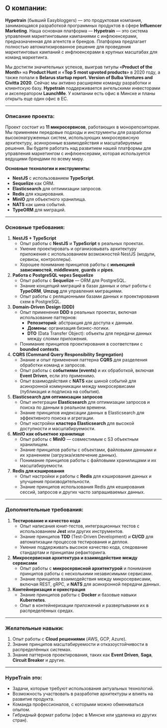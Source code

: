 ## О компании:
**Hypetrain** (бывший Easybloggers) — это продуктовая компания, занимающаяся разработкой программных продуктов в сфере **Influencer Marketing**. Наша основная платформа — **Hypetrain** — это система управления маркетинговыми кампаниями с инфлюенсерами, предназначенная для агентств и брендов. Платформа предлагает полностью автоматизированное решение для проведения маркетинговых кампаний с инфлюенсерами в крупных масштабах для команд маркетинга.

Мы достигли значительных успехов, выиграв титулы «**Product of the Month**» на **Product Hunt** и «**Top 5 most upvoted products**» в 2020 году, а также попали в **Belarus startup report. Version of Bulba Ventures and Civitta 2020**. Сейчас мы активно расширяем команду разработки и клиентскую базу. **Hypetrain** поддерживается ангельскими инвесторами и акселератором **LaunchMe**. У компании есть офис в Минске и планы открыть еще один офис в ЕС.

---

### **Описание проекта:**

Проект состоит из **11 микросервисов**, работающих в монорепозитории. Мы применяем передовые подходы и инструменты для разработки высоконагруженных систем, использующих микросервисную архитектуру, асинхронные взаимодействия и масштабируемые решения. Вы будете работать над развитием нашей платформы для управления маркетингом с инфлюенсерами, которая используется ведущими брендами по всему миру.

**Основные технологии и инструменты:**

- **NestJS** с использованием **TypeScript**.
- **Sequelize** как ORM.
- **Elasticsearch** для оптимизации запросов.
- **Redis** для кэширования.
- **MinIO** для объектного хранилища.
- **NATS** как шина событий.
- **TypeORM** для миграций.

---

### **Основные требования:**

1. **NestJS + TypeScript**
    - Опыт работы с **NestJS** и **TypeScript** в реальных проектах.
    - Умение проектировать и организовывать архитектуру приложения с использованием возможностей NestJS (модули, сервисы, контроллеры).
    - Хорошее понимание принципов работы с **инъекцией зависимостей**, **middleware**, **guards** и **pipes**.
2. **Работа с PostgreSQL через Sequelize**
    - Опыт работы с **Sequelize** — ORM для PostgreSQL.
    - Знание концепций миграций в базах данных и опыт работы с **TypeORM**, **Umzug** для управления миграциями.
    - Опыт работы с реляционными базами данных и проектирования схем в PostgreSQL.
3. **Domain-Driven Design (DDD)**
    - Опыт применения **DDD** в реальных проектах, включая использование паттернов:
        - **Репозиторий**: абстракция для доступа к данным.
        - **Домены**: организация бизнес-логики.
        - **DTO** (Data Transfer Object): объекты для передачи данных между слоями приложения.
    - Понимание принципов проектирования в соответствии с **bounded contexts**.
4. **CQRS (Command Query Responsibility Segregation)**
    - Знание и опыт применения паттерна **CQRS** для разделения обработки команд и запросов.
    - Опыт работы с **событиями (events)** и их обработкой, включая **Event Driven**, если это применимо.
    - Опыт взаимодействия с **NATS** как шиной событий для асинхронной коммуникации между микросервисами (публикация и подписка на события).
5. **Elasticsearch для оптимизации запросов**
    - Опыт интеграции **Elasticsearch** для оптимизации запросов и поиска по данным в реальном времени.
    - Знание принципов индексации данных в Elasticsearch для эффективного поиска и агрегации.
    - Опыт настройки **кластера Elasticsearch** для высокой доступности и масштабируемости.
6. **MinIO как объектное хранилище**
    - Опыт работы с **MinIO** — совместимым с S3 объектным хранилищем.
    - Знание принципов работы с объектами, файловыми данными и их хранением (загрузка/извлечение данных).
    - Понимание принципов работы с файловыми хранилищами и их масштабируемости.
7. **Redis для кэширования**
    - Опыт настройки и работы с **Redis** для кэширования данных и улучшения производительности.
    - Знание принципов использования Redis для кеширования сессий, запросов и других часто запрашиваемых данных.

---

### **Дополнительные требования:**

1. **Тестирование и качество кода**
    - Опыт написания юнит-тестов, интеграционных тестов с использованием **Jest** или других инструментов.
    - Знание принципов **TDD** (Test-Driven Development) и **CI/CD** для автоматизации процессов тестирования и деплоя.
    - Умение поддерживать высокое качество кода, следование стандартам и принципам рефакторинга.
2. **Микросервисная архитектура и взаимодействие между сервисами**
    - Опыт работы с **микросервисной архитектурой** и понимание принципов работы с несколькими независимыми сервисами.
    - Знание принципов взаимодействия между микросервисами, включая REST, gRPC, и **NATS** для асинхронной передачи данных.
3. **Контейнеризация и оркестрация**
    - Знание принципов работы с **Docker** и базовые навыки **Kubernetes**.
    - Опыт в контейнеризации приложений и развертывании их в распределённых средах.

---

### **Желательные навыки:**

1. Опыт работы с **Cloud решениями** (AWS, GCP, Azure).
2. Знание принципов масштабируемости и отказоустойчивости в распределённых системах.
3. Знание паттернов проектирования, таких как **Event Driven**, **Saga**, **Circuit Breaker** и другие.

---

### **HypeTrain это:**

- Задачи, которые требуют использования актуальных технологий.
- Возможность участвовать в разработке архитектуры и влиять на развитие продукта.
- Команда профессионалов, с которыми можно обмениваться опытом.
- Гибридный формат работы (офис в Минске или удаленка из других стран).